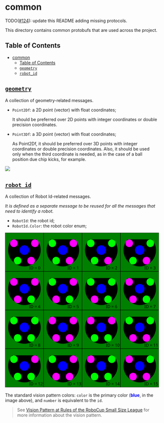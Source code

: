 # common

TODO([#124](https://github.com/robocin/ssl-core/issues/124)): update this README adding missing protocols.

This directory contains common protobufs that are used across the project.

## Table of Contents

- [common](#common)
  - [Table of Contents](#table-of-contents)
  - [`geometry`](#geometry)
  - [`robot_id`](#robot_id)

## [`geometry`](geometry.proto)

A collection of geometry-related messages.

- `Point2Df`: a 2D point (vector) with float coordinates;

  It should be preferred over 2D points with integer coordinates or double precision coordinates.

- `Point3Df`: a 3D point (vector) with float coordinates;

  As Point2Df, it should be preferred over 3D points with integer coordinates or double precision coordinates. Also, it should be used only when the third coordinate is needed, as in the case of a ball position due chip kicks, for example.

![](.images/point2d-robot-and-point3d-ball.svg)

## [`robot_id`](robot_id.proto)

A collection of Robot Id-related messages.

_It is defined as a separate message to be reused for all the messages that need to identify a robot._

- `RobotId`: the robot id;
- `RobotId.Color`: the robot color enum;

![](.images/blue-tags.svg)

The standard vision pattern colors: `color` is the primary color (<span style="color:blue">**blue**</span>, in the image above), and `number` is equivalent to the `id`.

> See [Vision Pattern at Rules of the RoboCup Small Size League](https://robocup-ssl.github.io/ssl-rules/sslrules.html#_vision_pattern) for more information about the vision pattern.

